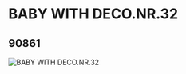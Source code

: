 # BABY WITH DECO.NR.32
## 90861
![BABY WITH DECO.NR.32](https://lc-www-live-s.legocdn.com/media/bricks/5/2/4585576.jpg)